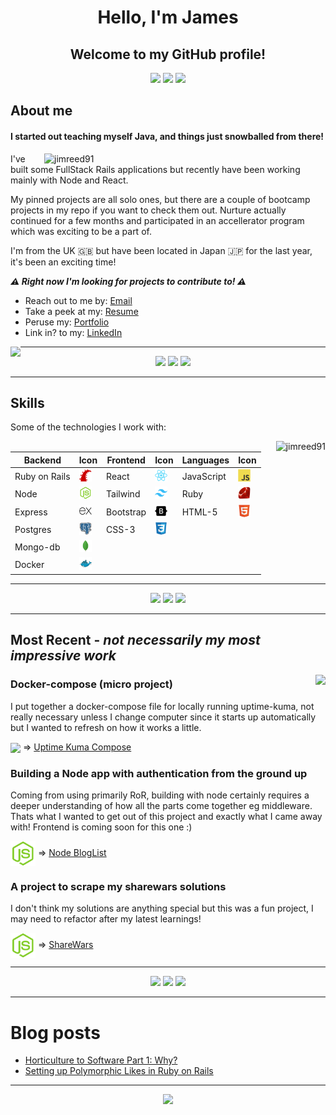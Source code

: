 


  <h1 align="center">
    Hello, I'm James
  </h1>
  

  <h2 align="center">
    Welcome to my GitHub profile!
  </h2>
  
   <p align="center">
     <img width="30px" src="https://user-images.githubusercontent.com/74216026/227701601-11635063-66bd-4e2b-9e16-6ffe99c57b05.gif">
    <img width="30px" src="https://user-images.githubusercontent.com/74216026/227701601-11635063-66bd-4e2b-9e16-6ffe99c57b05.gif">
    <img width="30px" src="https://user-images.githubusercontent.com/74216026/227701601-11635063-66bd-4e2b-9e16-6ffe99c57b05.gif">
  </p>
  

## About me 

#### I started out teaching myself Java, and things just snowballed from there! 

  <img width="450px" align="right" src="https://github-readme-stats.vercel.app/api/top-langs?username=jimreed91&show_icons=true&theme=tokyonight&locale=en&layout=compact" alt="jimreed91" />
  
I've built some FullStack Rails applications but recently have been working mainly with Node and React. 

My pinned projects are all solo ones, but there are a couple of bootcamp projects in my repo if you want to check them out. Nurture actually continued for a few months and participated in an accellerator program which was exciting to be a part of.

I'm from the UK 🇬🇧 but have been located in Japan 🇯🇵 for the last year, it's been an exciting time!

  
 ***⚠  Right now I'm looking for projects to contribute to! ⚠*** 
  
 - Reach out to me by: [Email](mailto:jamesreed3050@gmail.com)
 - Take a peek at my: [Resume](https://resume.jimreed91.me)
 - Peruse my: [Portfolio](https://jimreed91.me)
 - Link in? to my: [LinkedIn](https://www.linkedin.com/in/jamesreed91/)
 
 <a href="https://www.codewars.com/users/Jimmr"> <img align="left" src="https://www.codewars.com/users/Jimmr/badges/large"></a>
 
 ---
 
   <p align="center">
      <img width="30px" src="https://user-images.githubusercontent.com/74216026/227701601-11635063-66bd-4e2b-9e16-6ffe99c57b05.gif">
    <img width="30px" src="https://user-images.githubusercontent.com/74216026/227701601-11635063-66bd-4e2b-9e16-6ffe99c57b05.gif">
    <img width="30px" src="https://user-images.githubusercontent.com/74216026/227701601-11635063-66bd-4e2b-9e16-6ffe99c57b05.gif">
  </p>
  
 ---
 
## Skills

Some of the technologies I work with:

<img align="right" src="https://user-images.githubusercontent.com/5713670/87202985-820dcb80-c2b6-11ea-9f56-7ec461c497c3.gif" alt="jimreed91" />

| Backend | Icon | Frontend | Icon | Languages | Icon |
| --- | --- | --- | --- | --- | --- |
| Ruby on Rails | <img src="https://raw.githubusercontent.com/devicons/devicon/master/icons/rails/rails-plain.svg" alt="Ruby on Rails" width="20" height="20" /> | React | <img src="https://raw.githubusercontent.com/devicons/devicon/master/icons/react/react-original.svg" alt="React" width="20" height="20" /> | JavaScript | <img src="https://raw.githubusercontent.com/devicons/devicon/master/icons/javascript/javascript-original.svg" alt="JavaScript" width="20" height="20" /> |
| Node | <img src="https://raw.githubusercontent.com/devicons/devicon/master/icons/nodejs/nodejs-original.svg" alt="Node" width="20" height="20" /> | Tailwind | <img src="https://raw.githubusercontent.com/devicons/devicon/master/icons/tailwindcss/tailwindcss-plain.svg" alt="Tailwind" width="20" height="20" /> | Ruby | <img src="https://raw.githubusercontent.com/devicons/devicon/master/icons/ruby/ruby-original.svg" alt="Ruby" width="20" height="20" /> |
| Express | <img src="https://raw.githubusercontent.com/devicons/devicon/master/icons/express/express-original.svg" alt="Express" width="20" height="20" /> | Bootstrap | <img src="https://raw.githubusercontent.com/devicons/devicon/master/icons/bootstrap/bootstrap-plain.svg" alt="Bootstrap" width="20" height="20" /> | HTML-5 | <img src="https://raw.githubusercontent.com/devicons/devicon/master/icons/html5/html5-original.svg" alt="HTML-5" width="20" height="20" /> |
| Postgres | <img src="https://raw.githubusercontent.com/devicons/devicon/master/icons/postgresql/postgresql-original.svg" alt="Postgres" width="20" height="20" /> | CSS-3 | <img src="https://raw.githubusercontent.com/devicons/devicon/master/icons/css3/css3-original.svg" alt="CSS-3" width="20" height="20" /> |  | |
| Mongo-db | <img src="https://raw.githubusercontent.com/devicons/devicon/master/icons/mongodb/mongodb-original.svg" alt="Mongo-db" width="20" height="20" /> |  |  |  | |
| Docker | <img src="https://raw.githubusercontent.com/devicons/devicon/master/icons/docker/docker-original.svg" alt="Docker" width="20" height="20" /> |  |  |  | |

---

  <p align="center">
      <img width="30px" src="https://user-images.githubusercontent.com/74216026/227701601-11635063-66bd-4e2b-9e16-6ffe99c57b05.gif">
    <img width="30px" src="https://user-images.githubusercontent.com/74216026/227701601-11635063-66bd-4e2b-9e16-6ffe99c57b05.gif">
    <img width="30px" src="https://user-images.githubusercontent.com/74216026/227701601-11635063-66bd-4e2b-9e16-6ffe99c57b05.gif">
  </p>
  
---
  
## Most Recent - *not necessarily my most impressive work*

<img align="right" src="https://user-images.githubusercontent.com/74216026/227701028-7d6438f6-97a0-4abe-b058-81a3271472d5.gif">

 <p>
  
  ### Docker-compose  (micro project) 
  I put together a docker-compose file for locally running uptime-kuma, not really necessary unless I change computer since it starts up automatically but I wanted to refresh on how it works a little.
  
   <img align="center" width="40px" src="https://media.tenor.com/z3Vqx6hmE5QAAAAC/whale-docker.gif"
        > => [Uptime Kuma Compose](https://github.com/Jimreed91/uptime-kuma-compose)

  
  ### Building a Node app with authentication from the ground up 
  Coming from using primarily RoR, building with node certainly requires a deeper understanding of how all the parts come together eg middleware. Thats what I wanted to get out of this project and exactly what I came away with! Frontend is coming soon for this one :)  
  
  <img align="center" width="40px" src="https://raw.githubusercontent.com/devicons/devicon/master/icons/nodejs/nodejs-original.svg"
       > => [Node BlogList](https://github.com/Jimreed91/node-blog) 
  
  ### A project to scrape my sharewars solutions 
  I don't think my solutions are anything special but this was a fun project, I may need to refactor after my latest learnings!
  
  <img align="center" width="40px" src="https://raw.githubusercontent.com/devicons/devicon/master/icons/nodejs/nodejs-original.svg"
       > => [ShareWars](https://cw.jimreed91.me) 
</p>

---
  <p align="center">
      <img width="30px" src="https://user-images.githubusercontent.com/74216026/227701601-11635063-66bd-4e2b-9e16-6ffe99c57b05.gif">
    <img width="30px" src="https://user-images.githubusercontent.com/74216026/227701601-11635063-66bd-4e2b-9e16-6ffe99c57b05.gif">
    <img width="30px" src="https://user-images.githubusercontent.com/74216026/227701601-11635063-66bd-4e2b-9e16-6ffe99c57b05.gif">
  </p>
  
---

# Blog posts

<!-- BLOG-POST-LIST:START -->
- [Horticulture to Software Part 1: Why?](https://medium.com/@jamesreed3050/horticulture-to-software-part-1-why-286c74de897b?source=rss-923bdd4d1477------2)
- [Setting up Polymorphic Likes in Ruby on Rails](https://medium.com/@jamesreed3050/setting-up-polymorphic-likes-in-rails-7d8be2e01c12?source=rss-923bdd4d1477------2)
<!-- BLOG-POST-LIST:END -->

-----

<!-- ### Stats widgets

<img align="right" src="https://github-readme-streak-stats.herokuapp.com/?user=jimreed91&theme=dark" alt="jimreed91" /> -->
<p align="center">
<img  src="https://user-images.githubusercontent.com/74216026/227701161-31abd397-c368-4ec3-96e2-91898b9ba342.gif">
</p>
